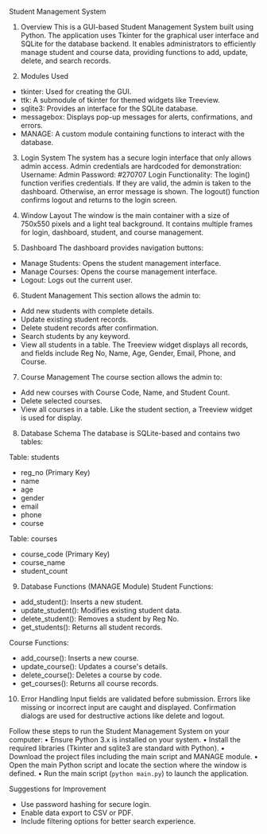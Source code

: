 Student Management System

1. Overview
This is a GUI-based Student Management System built using Python.
The application uses Tkinter for the graphical user interface and SQLite for the database backend.
It enables administrators to efficiently manage student and course data, providing functions to add, update, delete, and search records.

2. Modules Used
- tkinter: Used for creating the GUI.
- ttk: A submodule of tkinter for themed widgets like Treeview.
- sqlite3: Provides an interface for the SQLite database.
- messagebox: Displays pop-up messages for alerts, confirmations, and errors.
- MANAGE: A custom module containing functions to interact with the database.

3. Login System
The system has a secure login interface that only allows admin access.
Admin credentials are hardcoded for demonstration:
Username: Admin
Password: #270707
Login Functionality:
The login() function verifies credentials. If they are valid, the admin is taken to the dashboard.
Otherwise, an error message is shown.
The logout() function confirms logout and returns to the login screen.

4. Window Layout
The window is the main container with a size of 750x550 pixels and a light teal background.
It contains multiple frames for login, dashboard, student, and course management.

5. Dashboard
The dashboard provides navigation buttons:
- Manage Students: Opens the student management interface.
- Manage Courses: Opens the course management interface.
- Logout: Logs out the current user.

6. Student Management
This section allows the admin to:
- Add new students with complete details.
- Update existing student records.
- Delete student records after confirmation.
- Search students by any keyword.
- View all students in a table.
The Treeview widget displays all records, and fields include Reg No, Name, Age, Gender, Email, Phone, and Course.

7. Course Management
The course section allows the admin to:
- Add new courses with Course Code, Name, and Student Count.
- Delete selected courses.
- View all courses in a table.
Like the student section, a Treeview widget is used for display.

8. Database Schema
The database is SQLite-based and contains two tables:

Table: students
- reg_no (Primary Key)
- name
- age
- gender
- email
- phone
- course

Table: courses
- course_code (Primary Key)
- course_name
- student_count

9. Database Functions (MANAGE Module)
Student Functions:
- add_student(): Inserts a new student.
- update_student(): Modifies existing student data.
- delete_student(): Removes a student by Reg No.
- get_students(): Returns all student records.

Course Functions:
- add_course(): Inserts a new course.
- update_course(): Updates a course's details.
- delete_course(): Deletes a course by code.
- get_courses(): Returns all course records.

10. Error Handling
Input fields are validated before submission.
Errors like missing or incorrect input are caught and displayed.
Confirmation dialogs are used for destructive actions like delete and logout.

Follow these steps to run the Student Management System on your computer:
• Ensure Python 3.x is installed on your system.
• Install the required libraries (Tkinter and sqlite3 are standard with Python).
• Download the project files including the main script and MANAGE module.
• Open the main Python script and locate the section where the window is defined.
• Run the main script (`python main.py`) to launch the application.

 Suggestions for Improvement
- Use password hashing for secure login.
- Enable data export to CSV or PDF.
- Include filtering options for better search experience.
